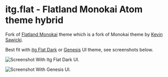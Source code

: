 # itg.flat - Flatland Monokai Atom theme hybrid

Fork of [Flatland Monokai](https://github.com/samrose3/flatland-monokai) theme which is a fork of Monokai theme by [Kevin Sawicki](https://github.com/kevinsawicki/monokai).

Best fit with [itg Flat Dark](https://github.com/itsthatguy/atom-itg-flat) or [Genesis](https://github.com/jmcalaway/atom-genesis-ui) UI theme, see screenshots below.

![Screenshot](https://rolle.design/atom-settings-apr16.png "With Itg Flat Dark UI.")
With Itg Flat Dark UI.

![Screenshot](https://rolle.design/atom-settings-oct-2016.png "With Genesis UI.")
With Genesis UI.

